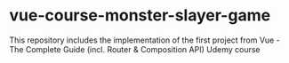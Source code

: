 # vue-course-monster-slayer-game
This repository includes the implementation of the first project from Vue - The Complete Guide (incl. Router &amp; Composition API) Udemy course
